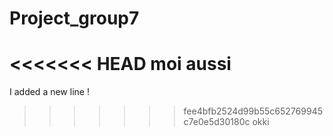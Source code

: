 # Project_group7
<<<<<<< HEAD
moi aussi
=======
I added a new line !
>>>>>>> fee4bfb2524d99b55c652769945c7e0e5d30180c
okki 
